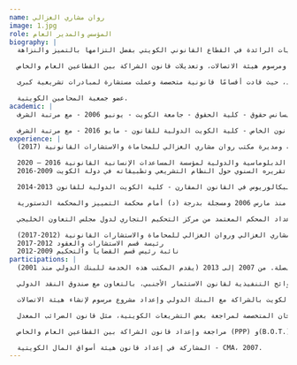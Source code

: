 ```yaml
---
name: روان مشاري الغزالي
image: 1.jpg
role: المؤسس والمدير العام
biography: |
  تمتد مسيرة السيدة روان مشاري الغزالي القانونية لما يقارب عقدين من الزمن، حيث تواصل إحداث تأثير كبير في مجال الإصلاح القانوني والاستشارات والدفاع. لقد رسخت سمعتها كإحدى الشخصيات الرائدة في القطاع القانوني الكويتي بفضل التزامها بالتميز والنزاهة.

  على مدار مسيرتها، قدمت السيدة الغزالي إسهامات كبيرة في تطوير المنظومة القانونية في الكويت، من خلال التعاون مع مؤسسات مثل البنك الدولي وصندوق النقد الدولي في تطوير التشريعات. لعبت دورًا رئيسيًا في صياغة أطر قانونية مهمة، منها قانون الاستثمار الأجنبي، ومرسوم هيئة الاتصالات، وتعديلات قانون الشراكة بين القطاعين العام والخاص.

  تمتد خبرتها إلى الاستشارات القانونية والتحكيم وقانون العقود، حيث قادت أقسامًا قانونية متخصصة وعملت مستشارة لمبادرات تشريعية كبرى.

  عضو جمعية المحامين الكويتية.
academic: |
  ليسانس حقوق - كلية الحقوق - جامعة الكويت - يونيو 2006 - مع مرتبة الشرف.

  ماجستير في القانون الخاص - كلية الكويت الدولية للقانون - مايو 2016 - مع مرتبة الشرف.
experience: |
  مؤسسة ومديرة مكتب روان مشاري الغزالي للمحاماة والاستشارات القانونية (2017)

  المدير التنفيذي ومنسق العلاقات الدبلوماسية والدولية لمؤسسة المساعدات الإنسانية القانونية 2016 – 2020
  مستشارة للبنك الدولي في إعداد تقريره السنوي حول النظام التشريعي وتطبيقاته في دولة الكويت 2009-2016

  أستاذة مساعدة في تدريس طلاب البكالوريوس في القانون المقارن - كلية الكويت الدولية للقانون 2013-2014.

  محامية متمرسة منذ مارس 2006 ومسجلة بدرجة (د) أمام محكمة التمييز والمحكمة الدستورية

  اجتياز جميع مراحل إعداد المحكم المعتمد من مركز التحكيم التجاري لدول مجلس التعاون الخليجي.

  شريكة في مكتب مشاري الغزالي وروان الغزالي للمحاماة والاستشارات القانونية (2012-2017)
  رئيسة قسم الاستشارات والعقود 2012-2017
  نائبة رئيس قسم القضايا والتحكيم 2009-2012
participations: |
  إعداد التقرير السنوي للبنك الدولي (ممارسة الأعمال) المتعلق بدولة الكويت، من خلال دراسة وتحليل النظام التشريعي في الكويت واللوائح التنفيذية والقرارات ذات الصلة، وإعداد تقارير تتضمن أبرز التحديات التي تعيق التنفيذ مع التوصيات ذات الصلة. من 2007 إلى 2013 (يقدم المكتب هذه الخدمة للبنك الدولي منذ 2001).

  تطوير اللوائح التنفيذية لقانون الاستثمار الأجنبي، بالتعاون مع صندوق النقد الدولي.

  إعداد استراتيجية الاتصالات لدولة الكويت بالشراكة مع البنك الدولي وإعداد مشروع مرسوم لإنشاء هيئة الاتصالات.

  المشاركة في اللجان المتخصصة لمراجعة بعض التشريعات الكويتية، مثل قانون الضرائب المعدل.

  مراجعة وإعداد قانون الشراكة بين القطاعين العام والخاص (PPP) و(B.O.T.) كمستشارة للبنك الدولي ووزارة المالية الكويتية، 2006.

  المشاركة في إعداد قانون هيئة أسواق المال الكويتية - CMA، 2007.
---
```

